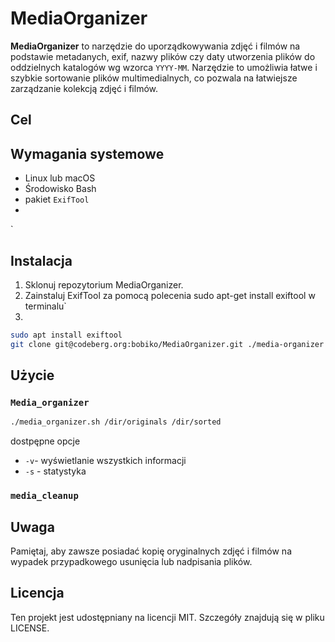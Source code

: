 # MediaOrganizer

**MediaOrganizer**  to narzędzie do uporządkowywania zdjęć i filmów na podstawie metadanych, exif, nazwy plików czy daty utworzenia plików do oddzielnych katalogów wg wzorca `YYYY-MM`.
Narzędzie to umożliwia łatwe i szybkie sortowanie plików multimedialnych, co pozwala na łatwiejsze zarządzanie kolekcją zdjęć i filmów.

## Cel

## Wymagania systemowe
- Linux lub macOS
- Środowisko Bash
- pakiet `ExifTool`
-
`
## Instalacja

1. Sklonuj repozytorium MediaOrganizer.
2. Zainstaluj ExifTool za pomocą polecenia sudo apt-get install exiftool w terminalu`
3.
```bash
sudo apt install exiftool
git clone git@codeberg.org:bobiko/MediaOrganizer.git ./media-organizer
```

## Użycie

### `Media_organizer`

```bash
./media_organizer.sh /dir/originals /dir/sorted
```

dostpępne opcje

- `-v`- wyświetlanie wszystkich informacji
- `-s` - statystyka

### `media_cleanup`

## Uwaga
Pamiętaj, aby zawsze posiadać kopię oryginalnych zdjęć i filmów na wypadek przypadkowego usunięcia lub nadpisania plików.

## Licencja
Ten projekt jest udostępniany na licencji MIT. Szczegóły znajdują się w pliku LICENSE.
